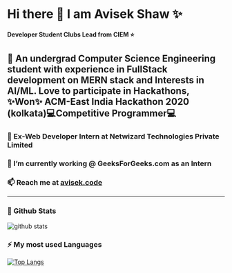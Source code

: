 # Hi there 👋 I am Avisek Shaw ✨
#### Developer Student Clubs Lead from CIEM :star:
💬 An undergrad Computer Science Engineering student with experience in FullStack development on MERN stack and Interests in AI/ML. 
Love to participate in Hackathons, ✨Won✨ ACM-East India Hackathon 2020 (kolkata):computer:Competitive Programmer:computer:
---
###  🔭 Ex-Web Developer Intern at Netwizard Technologies Private Limited
###  🔭 I’m currently working @ GeeksForGeeks.com as an Intern
###  📫 Reach me at [avisek.code](https://avisekcode.netlify.app/)
---
### 🌱 Github Stats
![github stats](https://github-readme-stats.vercel.app/api?username=shawavisek35&count_private=true&show_icons=true&bg_color=315,48c6ef,6f86d6&title_color=ffffff&text_color=ffffff&icon_color=ee609c)
### ⚡ My most used Languages 
<!--![github stats](https://github-readme-stats.vercel.app/api?username=shawavisek35&show_icons=true&theme=radical)-->
[![Top Langs](https://github-readme-stats.vercel.app/api/top-langs/?username=shawavisek35&layout=compact)](https://github.com/shawavisek35)

